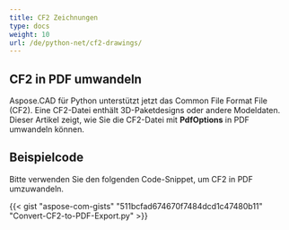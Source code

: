 ```yaml
---
title: CF2 Zeichnungen
type: docs
weight: 10
url: /de/python-net/cf2-drawings/
---
```


## **CF2 in PDF umwandeln**

Aspose.CAD für Python unterstützt jetzt das Common File Format File (CF2). Eine CF2-Datei enthält 3D-Paketdesigns oder andere Modeldaten. Dieser Artikel zeigt, wie Sie die CF2-Datei mit **PdfOptions** in PDF umwandeln können.

## Beispielcode

Bitte verwenden Sie den folgenden Code-Snippet, um CF2 in PDF umzuwandeln.

{{< gist "aspose-com-gists" "511bcfad674670f7484dcd1c47480b11" "Convert-CF2-to-PDF-Export.py" >}}
